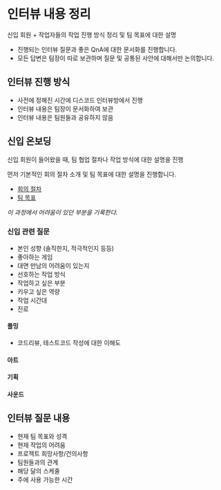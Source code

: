 # 인터뷰 내용 정리

신입 회원 + 작업자들의 작업 진행 방식 정리 및 팀 목표에 대한 설명

- 진행되는 인터뷰 질문과 좋은 QnA에 대한 문서화를 진행합니다.
- 모든 답변은 팀장이 따로 보관하며 질문 및 공통된 사안에 대해서만 논의합니다.

## 인터뷰 진행 방식

- 사전에 정해진 시간에 디스코드 인터뷰방에서 진행
- 인터뷰 내용은 팀장이 문서화하여 보관
- 인터뷰 내용은 팀원들과 공유하지 않음

## 신입 온보딩

신입 회원이 들어왔을 때, 팀 협업 절차나 작업 방식에 대한 설명을 진행

먼저 기본적인 회의 절차 소개 및 팀 목표에 대한 설명을 진행합니다.

- [회의 절차](/Document/Convention/ConferenceConvention.md)
- [팀 목표](/Document/Directing/Team.md)

*이 과정에서 어려움이 있던 부분을 기록한다.*

### 신입 관련 질문

- 본인 성향 (솔직한지, 적극적인지 등등)
- 좋아하는 게임
- 대면 만남의 어려움이 있는지
- 선호하는 작업 방식
- 작업하고 싶은 부분
- 키우고 싶은 역량
- 작업 시간대
- 진로

#### 플밍

- 코드리뷰, 테스트코드 작성에 대한 이해도

#### 아트

#### 기획

#### 사운드

## 인터뷰 질문 내용

- 현재 팀 목표와 성격
- 현재 작업의 어려움
- 프로젝트 희망사항/건의사항
- 팀원들과의 관계
- 해당 달의 스케줄
- 주에 사용 가능한 시간